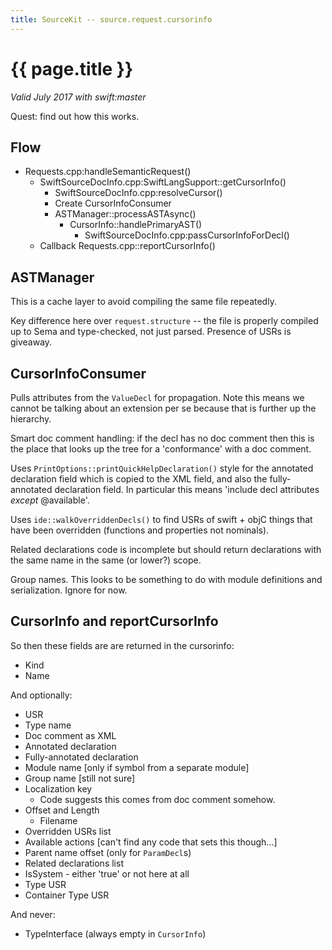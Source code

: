 ```yaml
---
title: SourceKit -- source.request.cursorinfo
---
```

# {{ page.title }}

*Valid July 2017 with swift:master*

Quest: find out how this works.

## Flow

* Requests.cpp:handleSemanticRequest()
    * SwiftSourceDocInfo.cpp:SwiftLangSupport::getCursorInfo()
        * SwiftSourceDocInfo.cpp:resolveCursor()
        * Create CursorInfoConsumer
        * ASTManager::processASTAsync()
            * CursorInfo::handlePrimaryAST()
                * SwiftSourceDocInfo.cpp:passCursorInfoForDecl()
    * Callback Requests.cpp::reportCursorInfo()

## ASTManager

This is a cache layer to avoid compiling the same file repeatedly.

Key difference here over `request.structure` -- the file is properly compiled
up to Sema and type-checked, not just parsed.  Presence of USRs is giveaway.

## CursorInfoConsumer

Pulls attributes from the `ValueDecl` for propagation.  Note this means we
cannot be talking about an extension per se because that is further up the
hierarchy.

Smart doc comment handling: if the decl has no doc comment then this is the
place that looks up the tree for a 'conformance' with a doc comment.

Uses `PrintOptions::printQuickHelpDeclaration()` style for the annotated
declaration field which is copied to the XML field, and also the fully-annotated
declaration field.  In particular this means 'include decl attributes *except*
@available'.

Uses `ide::walkOverriddenDecls()` to find USRs of swift + objC things that have
been overridden (functions and properties not nominals).

Related declarations code is incomplete but should return declarations with
the same name in the same (or lower?) scope.

Group names.  This looks to be something to do with module definitions and
serialization.  Ignore for now.

## CursorInfo and reportCursorInfo

So then these fields are are returned in the cursorinfo:

* Kind
* Name

And optionally:
* USR
* Type name
* Doc comment as XML
* Annotated declaration
* Fully-annotated declaration
* Module name [only if symbol from a separate module]
* Group name [still not sure]
* Localization key
    * Code suggests this comes from doc comment somehow.
* Offset and Length
    * Filename
* Overridden USRs list
* Available actions [can't find any code that sets this though...]
* Parent name offset (only for `ParamDecl`s)
* Related declarations list
* IsSystem - either 'true' or not here at all
* Type USR
* Container Type USR 

And never:
* TypeInterface (always empty in `CursorInfo`)
